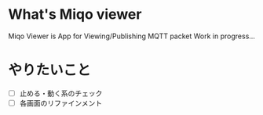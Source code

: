 # What's Miqo viewer

Miqo Viewer is App for Viewing/Publishing MQTT packet
Work in progress...

# やりたいこと
- [ ] 止める・動く系のチェック
- [ ] 各画面のリファインメント 